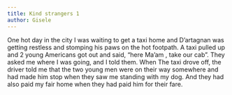 ```yaml
---
title: Kind strangers 1
author: Gisele
---
```


One hot day in the city I was waiting to get a taxi home and D’artagnan was getting restless and stomping his paws on the hot footpath. A taxi pulled up and 2 young Americans got out and said, “here Ma’am , take our cab”. They asked me where I was going, and I told them. When The taxi drove off, the driver told me that the two young men were on their way somewhere and had made him stop when they saw me standing with my dog. And they had also paid my fair home when they had paid him for their fare.
